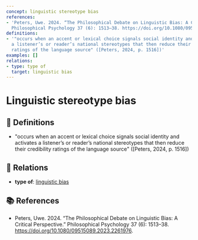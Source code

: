 ```yaml
---
concept: linguistic stereotype bias
references:
- 'Peters, Uwe. 2024. “The Philosophical Debate on Linguistic Bias: A Critical Perspective.”
  Philosophical Psychology 37 (6): 1513–38. https://doi.org/10.1080/09515089.2023.2261976.'
definitions:
- '"occurs when an accent or lexical choice signals social identity and activates
  a listener’s or reader’s national stereotypes that then reduce their credibility
  ratings of the language source" ([Peters, 2024, p. 1516])'
examples: []
relations:
- type: type of
  target: linguistic bias
---
```


# Linguistic stereotype bias

## 📖 Definitions

- "occurs when an accent or lexical choice signals social identity and activates a listener’s or reader’s national stereotypes that then reduce their credibility ratings of the language source" ([Peters, 2024, p. 1516])

## 🔗 Relations

- **type of**: [linguistic bias](./linguistic-bias.md)

## 📚 References

- Peters, Uwe. 2024. “The Philosophical Debate on Linguistic Bias: A Critical Perspective.” Philosophical Psychology 37 (6): 1513–38. https://doi.org/10.1080/09515089.2023.2261976.
